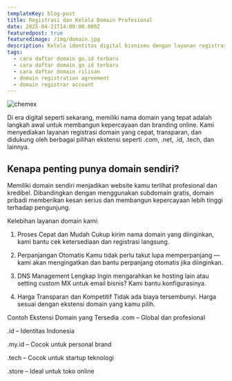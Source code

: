 ```yaml
---
templateKey: blog-post
title: Registrasi dan Kelola Domain Profesional
date: 2025-04-21T14:00:00.000Z
featuredpost: true
featuredimage: /img/domain.jpg
description: Kelola identitas digital bisnismu dengan layanan registrasi domain cepat, aman, dan terpercaya dari InfinytechNet.
tags:
  - cara daftar domain go.id terbaru
  - cara daftar domain go id terbaru
  - cara daftar domain rilisan
  - domain registration agreement
  - domain registrar account
---
```

![chemex](/img/domain.jpg)

Di era digital seperti sekarang, memiliki nama domain yang tepat adalah langkah awal untuk membangun kepercayaan dan branding online. Kami menyediakan layanan registrasi domain yang cepat, transparan, dan didukung oleh berbagai pilihan ekstensi seperti .com, .net, .id, .tech, dan lainnya.

## Kenapa penting punya domain sendiri?

Memiliki domain sendiri menjadikan website kamu terlihat profesional dan kredibel. Dibandingkan dengan menggunakan subdomain gratis, domain pribadi memberikan kesan serius dan membangun kepercayaan lebih tinggi terhadap pengunjung.

Kelebihan layanan domain kami:
1. Proses Cepat dan Mudah
Cukup kirim nama domain yang diinginkan, kami bantu cek ketersediaan dan registrasi langsung.

2. Perpanjangan Otomatis
Kamu tidak perlu takut lupa memperpanjang — kami akan mengingatkan dan bantu perpanjang otomatis jika diinginkan.

3. DNS Management Lengkap
Ingin mengarahkan ke hosting lain atau setting custom MX untuk email bisnis? Kami bantu konfigurasinya.

4. Harga Transparan dan Kompetitif
Tidak ada biaya tersembunyi. Harga sesuai dengan ekstensi domain yang kamu pilih.


Contoh Ekstensi Domain yang Tersedia
.com – Global dan profesional

.id – Identitas Indonesia

.my.id – Cocok untuk personal brand

.tech – Cocok untuk startup teknologi

.store – Ideal untuk toko online
